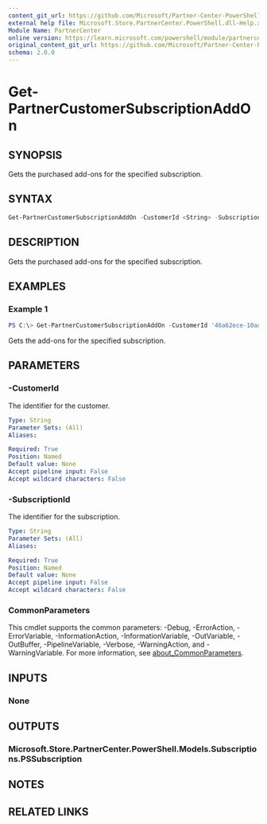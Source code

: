 ```yaml
---
content_git_url: https://github.com/Microsoft/Partner-Center-PowerShell/blob/master/docs/help/Get-PartnerCustomerSubscriptionAddOn.md
external help file: Microsoft.Store.PartnerCenter.PowerShell.dll-Help.xml
Module Name: PartnerCenter
online version: https://learn.microsoft.com/powershell/module/partnercenter/Get-PartnerCustomerSubscriptionAddOn
original_content_git_url: https://github.com/Microsoft/Partner-Center-PowerShell/blob/master/docs/help/Get-PartnerCustomerSubscriptionAddOn.md
schema: 2.0.0
---
```


# Get-PartnerCustomerSubscriptionAddOn

## SYNOPSIS
Gets the purchased add-ons for the specified subscription.

## SYNTAX

```powershell
Get-PartnerCustomerSubscriptionAddOn -CustomerId <String> -SubscriptionId <String> [<CommonParameters>]
```

## DESCRIPTION
Gets the purchased add-ons for the specified subscription.

## EXAMPLES

### Example 1
```powershell
PS C:\> Get-PartnerCustomerSubscriptionAddOn -CustomerId '46a62ece-10ad-42e5-b3f1-b2ed53e6fc08' -SubscriptionId '775440e2-3a09-4685-bc9e-f1638955c41e'
```

Gets the add-ons for the specified subscription.

## PARAMETERS

### -CustomerId
The identifier for the customer.

```yaml
Type: String
Parameter Sets: (All)
Aliases:

Required: True
Position: Named
Default value: None
Accept pipeline input: False
Accept wildcard characters: False
```

### -SubscriptionId
The identifier for the subscription.

```yaml
Type: String
Parameter Sets: (All)
Aliases:

Required: True
Position: Named
Default value: None
Accept pipeline input: False
Accept wildcard characters: False
```

### CommonParameters
This cmdlet supports the common parameters: -Debug, -ErrorAction, -ErrorVariable, -InformationAction, -InformationVariable, -OutVariable, -OutBuffer, -PipelineVariable, -Verbose, -WarningAction, and -WarningVariable. For more information, see [about_CommonParameters](http://go.microsoft.com/fwlink/?LinkID=113216).

## INPUTS

### None

## OUTPUTS

### Microsoft.Store.PartnerCenter.PowerShell.Models.Subscriptions.PSSubscription

## NOTES

## RELATED LINKS
